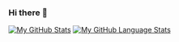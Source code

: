 ### Hi there 👋

<!--
**nisarg-dave/nisarg-dave** is a ✨ _special_ ✨ repository because its `README.md` (this file) appears on your GitHub profile.

Here are some ideas to get you started:

- 🔭 I’m currently working on ...
- 🌱 I’m currently learning ...
- 👯 I’m looking to collaborate on ...
- 🤔 I’m looking for help with ...
- 💬 Ask me about ...
- 📫 How to reach me: ...
- 😄 Pronouns: ...
- ⚡ Fun fact: ...
-->
[![My GitHub Stats](https://github-readme-stats.vercel.app/api/?username=nisarg-dave&count_private=true&theme=moltack&showicons=true&text_color=574038&title_color=86092C&icon_color=86092C)]()
[![My GitHub Language Stats](https://github-readme-stats.vercel.app/api/top-langs/?username=nisarg-dave&langs_count=5&theme=moltack&text_color=574038&title_color=86092C&icon_color=86092C)]()
